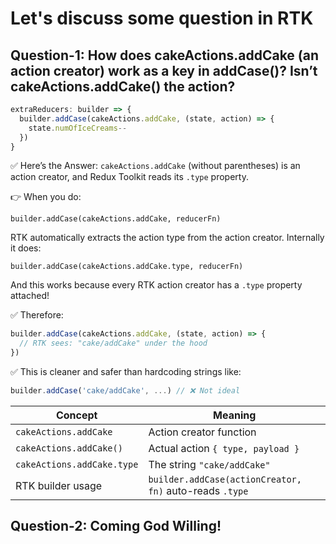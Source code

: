 # Let's discuss some question in RTK

## Question-1: How does cakeActions.addCake (an action creator) work as a key in addCase()? Isn’t cakeActions.addCake() the action?

```js
extraReducers: builder => {
  builder.addCase(cakeActions.addCake, (state, action) => {
    state.numOfIceCreams--
  })
}
```

✅ Here’s the Answer: `cakeActions.addCake` (without parentheses) is an action creator, and Redux Toolkit reads its `.type` property.

👉 When you do:

`builder.addCase(cakeActions.addCake, reducerFn)`

RTK automatically extracts the action type from the action creator. Internally it does:

`builder.addCase(cakeActions.addCake.type, reducerFn)`

And this works because every RTK action creator has a `.type` property attached!

✅ Therefore:

```js
builder.addCase(cakeActions.addCake, (state, action) => {
  // RTK sees: "cake/addCake" under the hood
})
```

✅ This is cleaner and safer than hardcoding strings like:

```js
builder.addCase('cake/addCake', ...) // ❌ Not ideal
```

| Concept                    | Meaning                                                 |
| -------------------------- | ------------------------------------------------------- |
| `cakeActions.addCake`      | Action creator function                                 |
| `cakeActions.addCake()`    | Actual action `{ type, payload }`                       |
| `cakeActions.addCake.type` | The string `"cake/addCake"`                             |
| RTK builder usage          | `builder.addCase(actionCreator, fn)` auto-reads `.type` |

## Question-2: Coming God Willing!
